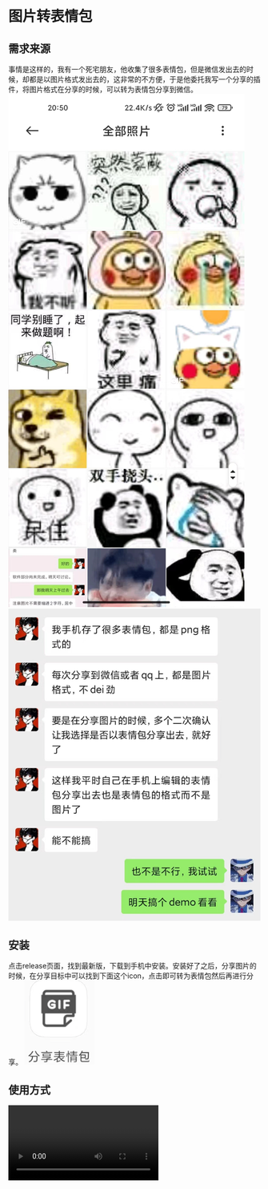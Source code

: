 # 图片转表情包
## 需求来源
事情是这样的，我有一个死宅朋友，他收集了很多表情包，但是微信发出去的时候，却都是以图片格式发出去的，这非常的不方便，于是他委托我写一个分享的插件，将图片格式在分享的时候，可以转为表情包分享到微信。
![](./resources/image1.png)
![](./resources/image2.png)

## 安装
点击release页面，找到最新版，下载到手机中安装。安装好了之后，分享图片的时候，在分享目标中可以找到下面这个icon，点击即可转为表情包然后再进行分享。
![](./resources/image3.png)

## 使用方式

<video controls>  
  <source src="./resources/video1.mp4" type="video/mp4"> 
  您的浏览器不支持Video标签。  
</video>

